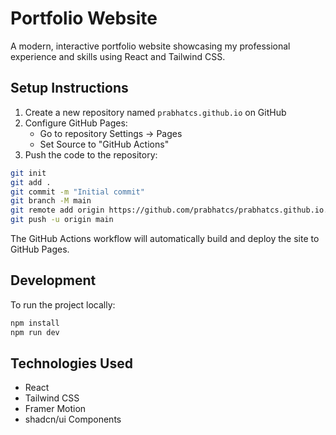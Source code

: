 # Portfolio Website

A modern, interactive portfolio website showcasing my professional experience and skills using React and Tailwind CSS.

## Setup Instructions

1. Create a new repository named `prabhatcs.github.io` on GitHub
2. Configure GitHub Pages:
   - Go to repository Settings → Pages
   - Set Source to "GitHub Actions"
3. Push the code to the repository:
```bash
git init
git add .
git commit -m "Initial commit"
git branch -M main
git remote add origin https://github.com/prabhatcs/prabhatcs.github.io.git
git push -u origin main
```

The GitHub Actions workflow will automatically build and deploy the site to GitHub Pages.

## Development

To run the project locally:
```bash
npm install
npm run dev
```

## Technologies Used
- React
- Tailwind CSS
- Framer Motion
- shadcn/ui Components
